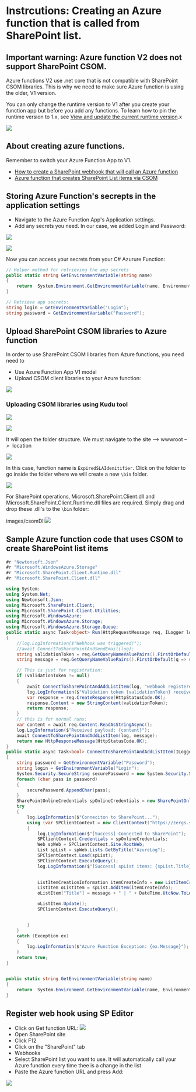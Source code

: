 # Instrcutions: Creating an Azure function that is called from SharePoint list.



## Important warning: Azure function V2 does not support SharePoint CSOM.

Azure functions V2 use .net core that is not compatible with SharePoint CSOM libraries. This is why we need to make sure Azure function is using the older, V1 version.

You can only change the runtime version to V1 after you create your function app but before you add any functions. To learn how to pin the runtime version to 1.x, see [View and update the current runtime version](https://docs.microsoft.com/en-us/azure/azure-functions/set-runtime-version#view-and-update-the-current-runtime-version).x

![](images/functionApp.png)



## About creating azure functions. 

Remember to switch your Azure Function App to V1.
- [How to create a SharePoint webhook that will call an Azure function](https://docs.microsoft.com/en-us/sharepoint/dev/apis/webhooks/sharepoint-webhooks-using-azure-functions)
- [Azure function that creates  SharePoint List items via CSOM](https://social.technet.microsoft.com/wiki/contents/articles/38062.sharepoint-online-simulate-sharepoint-timer-jobs-and-event-receivers-using-azure-functions-and-sharepoint-webhooks.aspx)



## Storing Azure Function's secrepts in the application settings

- Navigate to the Azure Function App's Application settings.
- Add any secrets you need. In our case, we added Login and Password:

![](images/appSettings.png)

![](images/appsecrets.png)

Now you can access your secrets from your C# Azurure Function:
```cs
// Helper method for retrieving the app secrets
public static string GetEnvironmentVariable(string name)
{
    return  System.Environment.GetEnvironmentVariable(name, EnvironmentVariableTarget.Process);
}

// Retrieve app secrets:
string login = GetEnvironmentVariable("Login");
string password = GetEnvironmentVariable("Password");
```


## Upload SharePoint CSOM libraries to Azure function
In order to use SharePoint CSOM libraries from Azure functions, you need need to 
- Use Azure Function App V1 model
- Upload CSOM client libraries to your Azure function:

![](images/uploadeCsom.png)

### Uploading CSOM libraries using Kudu tool

![](images/kudu.png)


![](images/kuduPS.png)


It will open the folder structure. We must navigate to the site –> wwwroot –> <Function Name> location


![](images/kuduSite.png)

In this case, function name is `ExpiredSLAIdenitifier`. Click on the folder to go inside the folder where we will create a new `\bin` folder.

![](images/binFolder.png)

For SharePoint operations, Microsoft.SharePoint.Client.dll and Microsoft.SharePoint.Client.Runtime.dll files are required. Simply drag and drop these .dll's to the `\bin` folder:


images/csomDll![](images/csomDll.png)


## Sample Azure function code that uses CSOM to create SharePoint list items
```cs
#r "Newtonsoft.Json"
#r "Microsoft.WindowsAzure.Storage"
#r "Microsoft.SharePoint.Client.Runtime.dll" 
#r "Microsoft.SharePoint.Client.dll"

using System;
using System.Net;
using Newtonsoft.Json;
using Microsoft.SharePoint.Client;
using Microsoft.SharePoint.Client.Utilities;
using Microsoft.WindowsAzure;
using Microsoft.WindowsAzure.Storage;
using Microsoft.WindowsAzure.Storage.Queue;
public static async Task<object> Run(HttpRequestMessage req, ILogger log)
{
    //log.LogInformation($"Webhook was triggered!");
    //await ConnectToSharePointAndSendEmail(log);
    string validationToken = req.GetQueryNameValuePairs().FirstOrDefault(q Instrcutions to create an Azure function=> string.Compare(q.Key, "validationtoken", true) == 0).Value; 
    string message = req.GetQueryNameValuePairs().FirstOrDefault(q => string.Compare(q.Key, "message", true) == 0).Value;

    // This is just for registration:
    if (validationToken != null)
    {
        await ConnectToSharePointAndAddListItem(log, "webhook registered! " + message);
        log.LogInformation($"Validation token {validationToken} received");
        var response = req.CreateResponse(HttpStatusCode.OK);
        response.Content = new StringContent(validationToken);
        return response;
    }
    // this is for normal runs:
    var content = await req.Content.ReadAsStringAsync();
    log.LogInformation($"Received payload: {content}");
    await ConnectToSharePointAndAddListItem(log, message);
    return new HttpResponseMessage(HttpStatusCode.OK);
}
public static async Task<bool> ConnectToSharePointAndAddListItem(ILogger log, string message)
{
    string password = GetEnvironmentVariable("Password");
    string login = GetEnvironmentVariable("Login");
    System.Security.SecureString securePassword = new System.Security.SecureString();
    foreach (char pass in password)
    {
        securePassword.AppendChar(pass);
    }
    SharePointOnlineCredentials spOnlineCredentials = new SharePointOnlineCredentials(login, securePassword);
    try
    {
        log.LogInformation($"Conneciton to SharePoint...");
        using (var SPClientContext = new ClientContext("https://zergs.sharepoint.com/sites/demo"))
        {
            log.LogInformation($"[Success] Connected to SharePoint");
            SPClientContext.Credentials = spOnlineCredentials;
            Web spWeb = SPClientContext.Site.RootWeb;
            List spList = spWeb.Lists.GetByTitle("AzureLog");
            SPClientContext.Load(spList);
            SPClientContext.ExecuteQuery();           
            log.LogInformation($"[Success] spList items: {spList.Title}");

            
            ListItemCreationInformation itemCreateInfo = new ListItemCreationInformation();
            ListItem oListItem = spList.AddItem(itemCreateInfo);
            oListItem["Title"] = message + " | " + DateTime.UtcNow.ToLongTimeString();

            oListItem.Update();
            SPClientContext.ExecuteQuery();


        }
    }
    catch (Exception ex)
    {
        log.LogInformation($"Azure Function Exception: {ex.Message}");
    }
    return true;
}


public static string GetEnvironmentVariable(string name)
{
    return  System.Environment.GetEnvironmentVariable(name, EnvironmentVariableTarget.Process);
}

```


## Register web hook using SP Editor
- Click on Get function URL:
![](images/functionUrl.png.png)
- Open SharePoint site
- Click F12
- Click on the "SharePoint" tab
- Webhooks
- Select SharePoint list you want to use. It will automatically call your Azure function every time thee is a change in the list
- Paste the Azure function URL and press Add:

![](images/reigsterWebhook.png)
